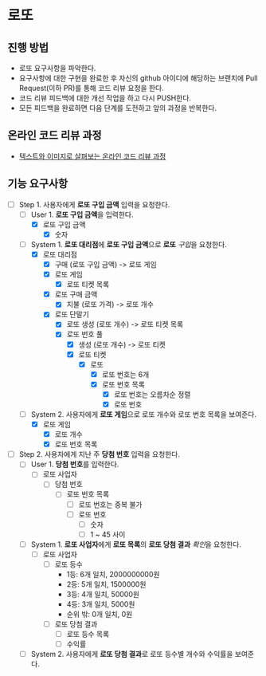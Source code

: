 # 로또

## 진행 방법

* 로또 요구사항을 파악한다.
* 요구사항에 대한 구현을 완료한 후 자신의 github 아이디에 해당하는 브랜치에 Pull Request(이하 PR)를 통해 코드 리뷰 요청을 한다.
* 코드 리뷰 피드백에 대한 개선 작업을 하고 다시 PUSH한다.
* 모든 피드백을 완료하면 다음 단계를 도전하고 앞의 과정을 반복한다.

## 온라인 코드 리뷰 과정

* [텍스트와 이미지로 살펴보는 온라인 코드 리뷰 과정](https://github.com/next-step/nextstep-docs/tree/master/codereview)

## 기능 요구사항

* [ ] Step 1. 사용자에게 **로또 구입 금액** 입력을 요청한다.
    * [ ] User 1. **로또 구입 금액**을 입력한다.
        * [x] 로또 구입 금액
            * [x] 숫자
    * [ ] System 1. **로또 대리점**에 **로또 구입 금액**으로 **로또** *구입*을 요청한다.
        * [x] 로또 대리점
            * [x] 구매 (로또 구입 금액) -> 로또 게임
            * [x] 로또 게임
                * [x] 로또 티켓 목록
            * [x] 로또 구매 금액
                * [x] 지불 (로또 가격) -> 로또 개수
            * [x] 로또 단말기
                * [x] 로또 생성 (로또 개수) -> 로또 티켓 목록
                * [x] 로또 번호 풀
                    * [x] 생성 (로또 개수) -> 로또 티켓
                    * [x] 로또 티켓
                        * [x] 로또
                            * [x] 로또 번호는 6개
                            * [x] 로또 번호 목록
                                * [x] 로또 번호는 오름차순 정렬
                                * [x] 로또 번호
    * [ ] System 2. 사용자에게 **로또 게임**으로 로또 개수와 로또 번호 목록을 보여준다.
        * [x] 로또 게임
            * [x] 로또 개수
            * [x] 로또 번호 목록
* [ ] Step 2. 사용자에게 지난 주 **당첨 번호** 입력을 요청한다.
    * [ ] User 1. **당첨 번호**를 입력한다.
        * [ ] 로또 사업자
            * [ ] 당첨 번호
                * [ ] 로또 번호 목록
                    * [ ] 로또 번호는 중복 불가
                    * [ ] 로또 번호
                        * [ ] 숫자
                        * [ ] 1 ~ 45 사이
    * [ ] System 1. **로또 사업자**에게 **로또 목록**의 **로또 당첨 결과** *확인*을 요청한다.
        * [ ] 로또 사업자
            * [ ] 로또 등수
                * 1등: 6개 일치, 2000000000원
                * 2등: 5개 일치, 1500000원
                * 3등: 4개 일치, 50000원
                * 4등: 3개 일치, 5000원
                * 순위 밖: 0개 일치, 0원
            * [ ] 로또 당첨 결과
                * [ ] 로또 등수 목록
                * [ ] 수익률
    * [ ] System 2. 사용자에게 **로또 당첨 결과**로 로또 등수별 개수와 수익률을 보여준다.
